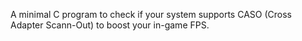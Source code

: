 A minimal C program to check if your system supports CASO (Cross Adapter Scann-Out) to boost your in-game FPS.